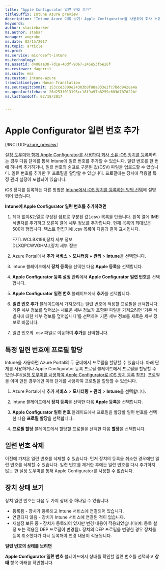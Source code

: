 ```yaml
---
title: "Apple Configurator 일련 번호 추가"
titleSuffix: Intune Azure preview
description: "Intune Azure 미리 보기: Apple Configurator를 사용하여 회사 소유 iOS 장치에 일련 번호를 추가하는 방법을 알아봅니다."
keywords: 
author: staciebarker
ms.author: stabar
manager: angrobe
ms.date: 02/15/2017
ms.topic: article
ms.prod: 
ms.service: microsoft-intune
ms.technology: 
ms.assetid: d408aa38-7d1e-40df-9067-246e53f6e26f
ms.reviewer: dagerrit
ms.suite: ems
ms.custom: intune-azure
translationtype: Human Translation
ms.sourcegitcommit: 153cce3809e24303b8f88a833e2fc7bdd9428a4a
ms.openlocfilehash: 26d253f013195cc18f9a97b8259c603d707d22bf
ms.lasthandoff: 02/18/2017


---
```


# <a name="add-apple-configurator-serial-numbers"></a>Apple Configurator 일련 번호 추가

[!INCLUDE[azure_preview](../includes/azure_preview.md)]

[설정 도우미와 함께 Apple Configurator를 사용하여 회사 소유 iOS 장치를 등록](enroll-ios-devices-with-apple-configurator-and-setup-assistant.md)하려는 경우 다음 단계를 통해 Intune에 일련 번호를 추가할 수 있습니다. 일련 번호를 한 번에 하나씩 추가하거나, 일련 번호의 쉼표로 구분된 값(CSV) 파일을 업로드할 수 있습니다. 일련 번호를 추가한 후 프로필을 할당할 수 있습니다. 프로필에는 장치에 적용할 특정 관리 설정이 포함되어 있습니다.

iOS 장치를 등록하는 다른 방법은 [Intune에서 iOS 장치를 등록하는 방법 선택](choose-ios-enrollment-method.md)에 설명되어 있습니다.

**Intune에 Apple Configurator 일련 번호를 추가하려면**

1. 헤더 없이&2;열로 구성된 쉼표로 구분된 값(.csv) 목록을 만듭니다. 왼쪽 열에 IMEI 식별자를 추가하고 오른쪽 열에 세부 정보를 추가합니다. 현재 목록의 최대값은 500개 행입니다. 텍스트 편집기에 .csv 목록이 다음과 같이 표시됩니다.

    F7TLWCLBX196,장치 세부 정보</br>
   DLXQPCWVGHMJ,장치 세부 정보

2. Azure Portal에서 **추가 서비스** > **모니터링 + 관리** > **Intune**을 선택합니다.

3.  Intune 블레이드에서 **장치 등록**을 선택한 다음 **Apple 등록**을 선택합니다.

4. **Apple Configurator 등록 설정 관리**에서 **Apple Configurator 일련 번호**를 선택합니다.

5. **Apple Configurator 일련 번호** 블레이드에서 **추가**를 선택합니다.

6. **일련 번호 추가** 블레이드에서 가져오려는 일련 번호에 적용할 프로필을 선택합니다. 기존 세부 정보를 덮어쓰는 새로운 세부 정보가 포함된 파일을 가져오려면 ‘기존 식별자에 대한 세부 정보를 덮어씁니다’를 선택하여 기존 세부 정보를 새로운 세부 정보로 바꿉니다.

7. 일련 번호의 .csv 파일로 이동하여 **추가**를 선택합니다.

## <a name="assign-a-profile-to-specific-serial-numbers"></a>특정 일련 번호에 프로필 할당

Intune을 사용하면 Azure Portal의 두 군데에서 프로필을 할당할 수 있습니다. 아래 단계를 사용하거나 Apple Configurator 등록 프로필 블레이드에서 프로필을 할당할 수 있습니다([설정 도우미를 사용하여 Apple Configurator로 iOS 장치 등록](enroll-ios-devices-with-apple-configurator-and-setup-assistant.md) 참조). 프로필을 이미 만든 경우에만 아래 단계를 사용하여 프로필을 할당할 수 있습니다.

1. Azure Portal에서 **추가 서비스** > **모니터링 + 관리** > **Intune**을 선택합니다.

2. Intune 블레이드에서 **장치 등록**을 선택한 다음 **Apple 등록**을 선택합니다.

3. **Apple Configurator 일련 번호** 블레이드에서 프로필을 할당할 일련 번호를 선택한 다음 **프로필 할당**을 선택합니다.

4. **프로필 할당** 블레이드에서 할당할 프로필을 선택한 다음 **할당**을 선택합니다.

## <a name="delete-serial-numbers"></a>일련 번호 삭제
이전에 가져온 일련 번호를 삭제할 수 있습니다. 먼저 장치의 등록을 취소한 경우에만 일련 번호를 삭제할 수 있습니다. 일련 번호를 제거한 후에는 일련 번호를 다시 추가하지 않는 한 설정 도우미를 통해 Apple Configurator를 사용할 수 없습니다.

## <a name="view-the-state-of-a-device"></a>장치 상태 보기
장치 일련 번호는 다음 두 가지 상태 중 하나일 수 있습니다.

- 등록됨 - 장치가 등록되고 Intune 서비스에 연결되어 있습니다.
- 연결되지 않음 - 장치가 Intune 서비스에 연결된 적이 없습니다.
- 재설정 보류 중 - 장치가 등록되어 있지만 변경 내용이 적용되었습니다(예: 등록 설정 또는 적용된 DEP 프로필이 변경됨). 장치의 DEP 프로필을 변경한 경우 장치를 등록 취소했다가 다시 등록해야 변경 내용이 적용됩니다.

**일련 번호의 상태를 보려면**

**Apple Configurator 일련 번호** 블레이드에서 상태를 확인할 일련 번호를 선택하고 **상태** 항목 아래를 확인합니다.

